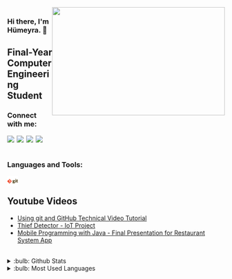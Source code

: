 <img src="https://media.giphy.com/media/tkApIfibjeWt1ufWwj/giphy.gif" align="right" width="400" height="250">

### Hi there, I'm Hümeyra. :raising_hand:

## Final-Year Computer Engineering Student 


### Connect with me:

[<img  width="22" src="https://unpkg.com/simple-icons@v4/icons/youtube.svg" align="left" />][youtube]
[<img  width="22" src="https://unpkg.com/simple-icons@v4/icons/twitter.svg" align="left" />][twitter]
[<img  width="22" src="https://unpkg.com/simple-icons@v4/icons/linkedin.svg" align="left" />][linkedin]
[<img  width="22" src="https://unpkg.com/simple-icons@v4/icons/instagram.svg" align="left" />][instagram]

<br />
<br />

### Languages and Tools:

<img align="left" src="https://raw.githubusercontent.com/github/explore/80688e429a7d4ef2fca1e82350fe8e3517d3494d/topics/git/git.png" width="25" height="25" />


<br />

## Youtube Videos

<!-- YOUTUBE:START -->
- [Using git and GitHub Technical Video Tutorial](https://www.youtube.com/watch?v=wf_ZHd-Sw8o&t=777s)
- [Thief Detector - IoT Project](https://www.youtube.com/watch?v=kdJA9nJ2mKU&t=16s)
- [Mobile Programming with Java - Final Presentation for Restaurant System App](https://www.youtube.com/watch?v=dTibiTo4X-0&t=2s)
<!-- YOUTUBE:END -->

<br />

<details>
<summary>:bulb: Github Stats</summary>
<img src="https://github-readme-stats.vercel.app/api?username=humeyrakoseoglu&theme=radical" >
</details>

<details>
<summary>:bulb:  Most Used Languages</summary>
<img src="https://github-readme-stats.vercel.app/api/top-langs/?username=humeyrakoseoglu&layout=compact" >
</details>

[youtube]: https://www.youtube.com/channel/UC2oweQc2TdiVUcW70vR2veA
[twitter]: https://twitter.com/slmbenhumeyra?s=09
[linkedin]: https://www.linkedin.com/in/humeyrakoseoglu/
[instagram]: https://www.instagram.com/humeyrakoseoglu/
